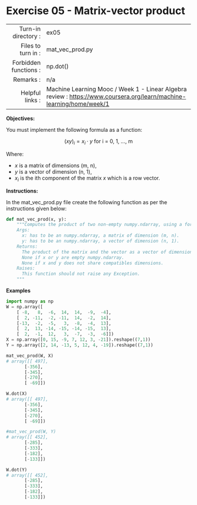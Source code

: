 # Exercise 05 - Matrix-vector product

|                         |                    |
| -----------------------:| ------------------ |
|   Turn-in directory :   |  ex05              |
|   Files to turn in :    |  mat_vec_prod.py   |
|   Forbidden functions : |  np.dot()          |
|   Remarks :             |  n/a               |
|   Helpful links :          |  Machine Learning Mooc / Week 1 - Linear Algebra review : https://www.coursera.org/learn/machine-learning/home/week/1 | 

**Objectives:**

You must implement the following formula as a function:  
  
$$
(xy)_i =  x_i \cdot y \text{ for i = 0, 1, ..., m}
$$

Where:  
- $x$ is a matrix of dimensions (m, n),
- $y$ is a vector of dimension (n, 1),
- $x_i$ is the ith component of the matrix $x$ which is a row vector.

**Instructions:**

In the mat_vec_prod.py file create the following function as per the instructions given below:
```python
def mat_vec_prod(x, y):
    """Computes the product of two non-empty numpy.ndarray, using a for-loop. The two arrays must have compatible dimensions.
    Args:
      x: has to be an numpy.ndarray, a matrix of dimension (m, n).
      y: has to be an numpy.ndarray, a vector of dimension (n, 1).
    Returns:
      The product of the matrix and the vector as a vector of dimension (m, 1).
      None if x or y are empty numpy.ndarray.
      None if x and y does not share compatibles dimensions.
    Raises:
      This function should not raise any Exception.
    """
```

**Examples**

```python
import numpy as np
W = np.array([
	[ -8,   8,  -6,  14,  14,  -9,  -4],
	[  2, -11,  -2, -11,  14,  -2,  14],
	[-13,  -2,  -5,   3,  -8,  -4,  13],
	[  2,  13, -14, -15, -14, -15,  13],
	[  2,  -1,  12,   3,  -7,  -3,  -6]])
X = np.array([0, 15, -9, 7, 12, 3, -21]).reshape((7,1))
Y = np.array([2, 14, -13, 5, 12, 4, -19]).reshape((7,1))

mat_vec_prod(W, X)
# array([[ 497],
       [-356],
       [-345],
       [-270],
       [ -69]])

W.dot(X)
# array([[ 497],
       [-356],
       [-345],
       [-270],
       [ -69]])

#mat_vec_prod(W, Y)
# array([[ 452],
       [-285],
       [-333],
       [-182],
       [-133]])

W.dot(Y)
# array([[ 452],
       [-285],
       [-333],
       [-182],
       [-133]])
```

